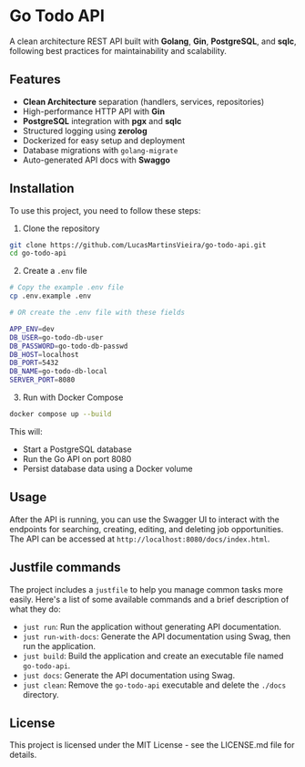 # Go Todo API

A clean architecture REST API built with **Golang**, **Gin**, **PostgreSQL**, and **sqlc**, following best practices for maintainability and scalability. 

## Features
- **Clean Architecture** separation (handlers, services, repositories)
- High-performance HTTP API with **Gin**
- **PostgreSQL** integration with **pgx** and **sqlc**
- Structured logging using **zerolog**
- Dockerized for easy setup and deployment
- Database migrations with `golang-migrate`
- Auto-generated API docs with **Swaggo**

## Installation

To use this project, you need to follow these steps:

1. Clone the repository

```bash
git clone https://github.com/LucasMartinsVieira/go-todo-api.git
cd go-todo-api
```

2. Create a `.env` file

```bash
# Copy the example .env file
cp .env.example .env

# OR create the .env file with these fields

APP_ENV=dev
DB_USER=go-todo-db-user
DB_PASSWORD=go-todo-db-passwd
DB_HOST=localhost
DB_PORT=5432
DB_NAME=go-todo-db-local
SERVER_PORT=8080
```

3. Run with Docker Compose

```bash
docker compose up --build
```

This will:

- Start a PostgreSQL database
- Run the Go API on port 8080
- Persist database data using a Docker volume

## Usage

After the API is running, you can use the Swagger UI to interact with the endpoints for searching, creating, editing, and deleting job opportunities. The API can be accessed at `http://localhost:8080/docs/index.html`.

## Justfile commands

The project includes a `justfile` to help you manage common tasks more easily. Here's a list of some available commands and a brief description of what they do:

- `just run`: Run the application without generating API documentation.
- `just run-with-docs`: Generate the API documentation using Swag, then run the application.
- `just build`: Build the application and create an executable file named `go-todo-api`.
- `just docs`: Generate the API documentation using Swag.
- `just clean`: Remove the `go-todo-api` executable and delete the `./docs` directory.

## License

This project is licensed under the MIT License - see the LICENSE.md file for details.
